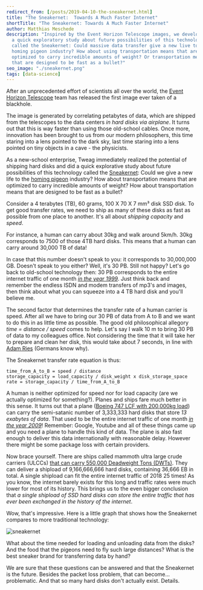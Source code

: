 ```yaml
---
redirect_from: [/posts/2019-04-10-the-sneakernet.html]
title: "The Sneakernet:  Towards A Much Faster Internet"
shortTitle: "The Sneakernet: Towards A Much Faster Internet"
author: Matthias Meschede
description: "Inspired by the Event Horizon Telescope images, we develop
  a quick exploratory study about future possibilities of this technology
  called the Sneakernet: Could massive data transfer give a new live to the
  homing pigeon industry? How about using transportation means that are
  optimized to carry incredible amounts of weight? Or transportation means
  that are designed to be fast as a bullet?"
seo_image: "./sneakernet.png"
tags: [data-science]
---
```


After an unprecedented effort of scientists all over the world, the [Event
Horizon Telescope](https://eventhorizontelescope.org/) team has released the
first image ever taken of a blackhole.

The image is generated by correlating petabytes of data, which are shipped from
the telescopes to the data centers _in hard disks via airplane_. It turns out
that this is way faster than using those old-school cables. Once more,
innovation has been brought to us from our modern philosophers, this time
staring into a lens pointed to the dark sky, last time staring into a lens
pointed on tiny objects in a cave - the physicists.

As a new-school enterprise, Tweag immediately realized the potential of
shipping hard disks and did a quick explorative study about future possibilities
of this technology called the [Sneakernet](https://en.wikipedia.org/wiki/Sneakernet):
Could we give a new life to the [homing pigeon](https://tools.ietf.org/html/rfc1149)
industry? How about transportation means that are optimized to carry incredible
amounts of weight? How about transportation means that are designed to be fast
as a bullet?

Consider a 4 terabytes (TB), 60 grams, 100 X 70 X 7 mm³ disk SSD disk. To get
good transfer rates, we need to ship as many of these disks as fast as possible
from one place to another. It's all about _shipping capacity_ and _speed_.

For instance, a human can carry about 30kg and walk around 5km/h. 30kg
corresponds to 7500 of those 4TB hard disks. This means that a human can carry
around 30,000 TB of data!

In case that this number doesn't speak to you: it corresponds to 30,000,000 GB.
Doesn't speak to you either? Well, it's 30 PB. Still not happy? Let's go back
to old-school technology then: 30 PB corresponds to the entire internet traffic of
one month [_in the year 1999_](https://en.wikipedia.org/wiki/Internet_traffic#Global_Internet_traffic).
Just think back and remember the endless ISDN and modem transfers of mp3's and
images, then think about what you can squeeze into a 4 TB hard disk and you'll
believe me.

The second factor that determines the transfer rate of a human carrier is
speed. After all we have to bring our 30 PB of data from A to B and we want to
do this in as little time as possible. The good old philosophical allegory
_time = distance / speed_ comes to help. Let's say I walk 10 m to bring 30 PB
of data to my colleagues office. Not considering the time that it will take her
to prepare and clean her disk, this would take about 7 seconds, in line with
[Adam Ries](https://en.wikipedia.org/wiki/Adam_Ries) (Germans know why).

The Sneakernet transfer rate equation is thus:

```
time_from_A_to_B = speed / distance
storage_capacity = load_capacity / disk_weight x disk_storage_space
rate = storage_capacity / time_from_A_to_B
```

A human is neither optimized for speed nor for load capacity (are we actually
optimized for something?). Planes and ships fare much better in this sense. It
turns out that a plane ([Boeing 747 LCF with 200,000kg load](https://en.wikipedia.org/wiki/Boeing_Dreamlifter))
can carry the semi-satanic number of 3,333,333 hard disks that
store _13 exabytes of data_.
That used to be the entire internet traffic of one month [_in the year 2009_](https://en.wikipedia.org/wiki/Internet_traffic#Global_Internet_traffic)!
Remember: Google, Youtube and all of these things came up and you need a plane
to handle this kind of data. The plane is also fast enough to deliver this data
internationally with reasonable delay. However there might be some package loss
with certain providers.

Now brace yourself. There are ships called mammoth ultra large crude carriers
(ULCCs) [that can carry 550,000 Deadweight Tons
(DWTs)](https://en.wikipedia.org/wiki/Oil_tanker). They can deliver a shipload
of 9,166,666,666 hard disks, containing 36,666 EB in total. A single shipload
can fit the entire internet traffic of 2018 25 times! As you know, the internet
barely exists for this long and traffic rates were much lower for most of its
history. This brings us to the even bigger conclusion that _a single shipload
of SSD hard disks can store the entire traffic that has ever been exchanged in
the history of the internet_.

Wow, that's impressive. Here is a little graph that shows how the Sneakernet
compares to more traditional technology:

![sneakernet](sneakernet.png)

What about the time needed for loading and unloading data from the disks? And
the food that the pigeons need to fly such large distances? What is the best
sneaker brand for transferring data by hand?

We are sure that these questions can be answered and that the Sneakernet is the
future. Besides the packet loss problem, that can become... problematic. And
that so many hard disks don't actually exist. Details.
